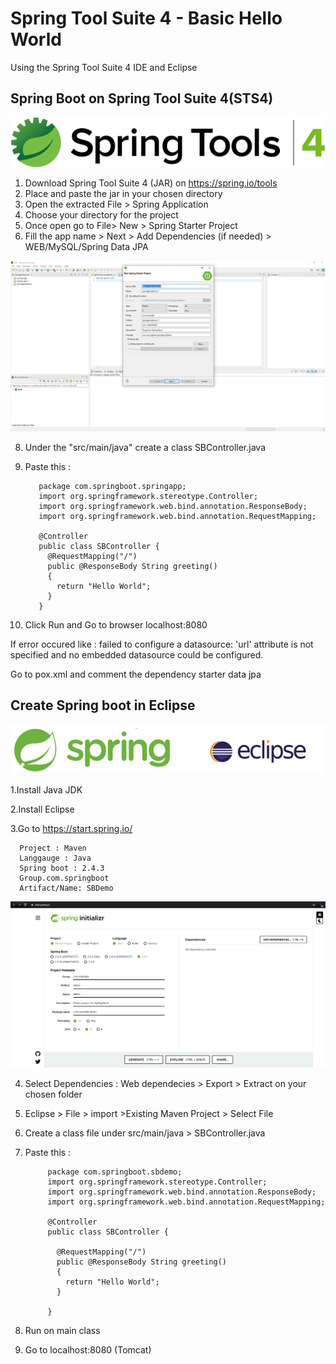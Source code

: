 # Spring Tool Suite 4 - Basic Hello World

Using the Spring Tool Suite 4 IDE and Eclipse

## Spring Boot on Spring Tool Suite 4(STS4)

<img src="img/STS.png">

1. Download Spring Tool Suite 4 (JAR) on https://spring.io/tools
2. Place and paste the jar in your chosen directory 
3. Open the extracted File > Spring Application 
4. Choose your directory for the project
5. Once open go to File> New > Spring Starter Project
6. Fill the app name > Next > Add Dependencies (if needed) > WEB/MySQL/Spring Data JPA

<img src="img/STS2.PNG">

8. Under the "src/main/java" create a class SBController.java
9. Paste this :


          package com.springboot.springapp;
          import org.springframework.stereotype.Controller;
          import org.springframework.web.bind.annotation.ResponseBody;
          import org.springframework.web.bind.annotation.RequestMapping;

          @Controller
          public class SBController {
            @RequestMapping("/")
            public @ResponseBody String greeting()
            {
              return "Hello World";
            }
          }

9. Click Run and Go to browser localhost:8080

If error occured like : 
failed to configure a datasource: 'url' attribute is not specified and no embedded datasource could be configured.

Go to pox.xml and comment the dependency starter data jpa 


## Create Spring boot in Eclipse 

<img src="img/eclipsests.jpg"  >

  1.Install Java JDK  

  2.Install Eclipse 

  3.Go to https://start.spring.io/


      Project : Maven
      Langgauge : Java
      Spring boot : 2.4.3
      Group.com.springboot
      Artifact/Name: SBDemo
      
   <img src="img/stseclipse2.PNG">
      
      
  4. Select Dependencies : Web dependecies > Export > Extract on your chosen folder
  
  5. Eclipse > File > import >Existing Maven Project > Select File
  
  6. Create a class file under src/main/java > SBController.java
  
  7. Paste this :

              package com.springboot.sbdemo;
              import org.springframework.stereotype.Controller;
              import org.springframework.web.bind.annotation.ResponseBody;
              import org.springframework.web.bind.annotation.RequestMapping;

              @Controller
              public class SBController {

                @RequestMapping("/")
                public @ResponseBody String greeting()
                {
                  return "Hello World";
                }

              }

  6. Run on main class
  7. Go to localhost:8080 (Tomcat)












